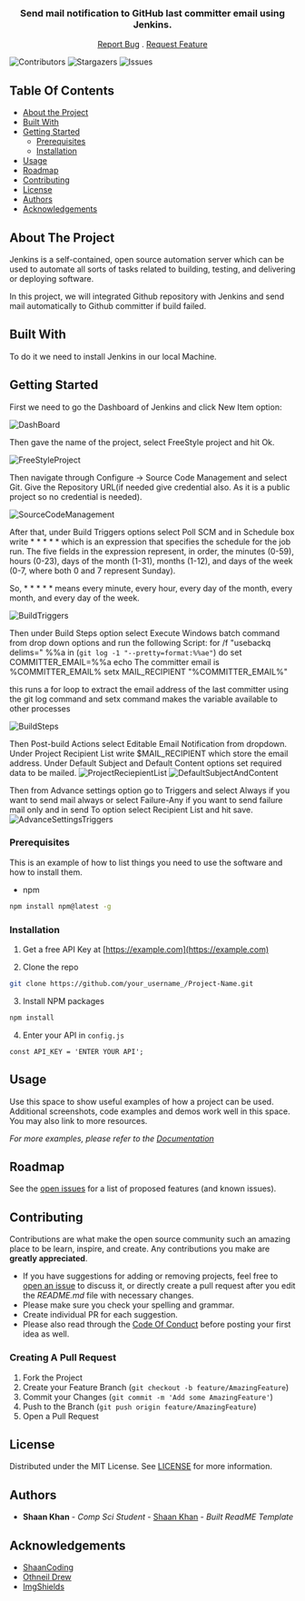 
<br/>
<p align="center">
  <h3 align="center">Send mail notification to GitHub last committer email using Jenkins.</h3>

  <p align="center">
    <a href="https://github.com/ShaanCoding/ReadME-Generator/issues">Report Bug</a>
    .
    <a href="https://github.com/ShaanCoding/ReadME-Generator/issues">Request Feature</a>
  </p>
</p>

![Contributors](https://img.shields.io/github/contributors/ShaanCoding/ReadME-Generator?color=dark-green) ![Stargazers](https://img.shields.io/github/stars/ShaanCoding/ReadME-Generator?style=social) ![Issues](https://img.shields.io/github/issues/ShaanCoding/ReadME-Generator) 

## Table Of Contents

* [About the Project](#about-the-project)
* [Built With](#built-with)
* [Getting Started](#getting-started)
  * [Prerequisites](#prerequisites)
  * [Installation](#installation)
* [Usage](#usage)
* [Roadmap](#roadmap)
* [Contributing](#contributing)
* [License](#license)
* [Authors](#authors)
* [Acknowledgements](#acknowledgements)

## About The Project

Jenkins is a self-contained, open source automation server which can be used to automate all sorts of tasks related to building, testing, and delivering or deploying software.

In this project, we will integrated Github repository with Jenkins and send mail automatically to Github committer if build failed.

## Built With

To do it we need to install Jenkins in our local Machine.

## Getting Started

First we need to go the Dashboard of Jenkins and click New Item option:

![DashBoard](https://github.com/Mirazul62/Jenkins-GitHub-Integration-Send-Mail-Notification-to-Last-Committer-Email/assets/39739233/94acc698-315f-4bea-855d-5c9a9cc19286)

Then gave the name of the project, select FreeStyle project and hit Ok.

![FreeStyleProject](https://github.com/Mirazul62/Jenkins-GitHub-Integration-Send-Mail-Notification-to-Last-Committer-Email/assets/39739233/1a84d7ad-f485-4868-83ee-36c1a1ac3771)

Then navigate through Configure -> Source Code Management and select Git.
Give the Repository URL(if needed give credential also. As it is a public project so no credential is needed).

![SourceCodeManagement](https://github.com/Mirazul62/Jenkins-GitHub-Integration-Send-Mail-Notification-to-Last-Committer-Email/assets/39739233/7f5ce0c7-4883-4b18-9428-214b46f6d602)

After that, under Build Triggers options select Poll SCM and in Schedule box write * * * * * which is an expression that specifies the schedule for the job run. 
The five fields in the expression represent, in order, the minutes (0-59), hours (0-23), days of the month (1-31), months (1-12), and days of the week (0-7, where both 0 and 7 represent Sunday).

So, * * * * * means every minute, every hour, every day of the month, every month, and every day of the week.

![BuildTriggers](https://github.com/Mirazul62/Jenkins-GitHub-Integration-Send-Mail-Notification-to-Last-Committer-Email/assets/39739233/9d3a0817-6004-4398-9a01-a21ffeba4150)

Then under Build Steps option select Execute Windows batch command
from drop down options and run the following Script:
for /f "usebackq delims=" %%a in (`git log -1 "--pretty=format:%%ae"`) do set COMMITTER_EMAIL=%%a
echo The committer email is %COMMITTER_EMAIL%
setx MAIL_RECIPIENT "%COMMITTER_EMAIL%"

this runs a for loop to extract the email address of the last committer using the git log command and setx command makes the variable available to other processes

![BuildSteps](https://github.com/Mirazul62/Jenkins-GitHub-Integration-Send-Mail-Notification-to-Last-Committer-Email/assets/39739233/c3265f4e-afa2-4f54-9c6d-f00eb1be4a67)

Then Post-build Actions select Editable Email Notification from dropdown. Under Project Recipient List write $MAIL_RECIPIENT which store the email address. Under Default Subject and Default Content options set required data to be mailed.
![ProjectReciepientList](https://github.com/Mirazul62/Jenkins-GitHub-Integration-Send-Mail-Notification-to-Last-Committer-Email/assets/39739233/02cd0727-8082-48a0-af65-6bb4a726c8c0)
![DefaultSubjectAndContent](https://github.com/Mirazul62/Jenkins-GitHub-Integration-Send-Mail-Notification-to-Last-Committer-Email/assets/39739233/e9738bd8-5afe-4ac1-82fe-5189fed97b95)

Then from Advance settings option go to Triggers and select Always if you want to send mail always or select Failure-Any if you want to send failure mail only and in send To option select Recipient List and hit save.
![AdvanceSettingsTriggers](https://github.com/Mirazul62/Jenkins-GitHub-Integration-Send-Mail-Notification-to-Last-Committer-Email/assets/39739233/b613d790-52ff-49e3-8696-6f5a2b818b23)


### Prerequisites

This is an example of how to list things you need to use the software and how to install them.

* npm

```sh
npm install npm@latest -g
```

### Installation

1. Get a free API Key at [https://example.com](https://example.com)

2. Clone the repo

```sh
git clone https://github.com/your_username_/Project-Name.git
```

3. Install NPM packages

```sh
npm install
```

4. Enter your API in `config.js`

```JS
const API_KEY = 'ENTER YOUR API';
```

## Usage

Use this space to show useful examples of how a project can be used. Additional screenshots, code examples and demos work well in this space. You may also link to more resources.

_For more examples, please refer to the [Documentation](https://example.com)_

## Roadmap

See the [open issues](https://github.com/ShaanCoding/ReadME-Generator/issues) for a list of proposed features (and known issues).

## Contributing

Contributions are what make the open source community such an amazing place to be learn, inspire, and create. Any contributions you make are **greatly appreciated**.
* If you have suggestions for adding or removing projects, feel free to [open an issue](https://github.com/ShaanCoding/ReadME-Generator/issues/new) to discuss it, or directly create a pull request after you edit the *README.md* file with necessary changes.
* Please make sure you check your spelling and grammar.
* Create individual PR for each suggestion.
* Please also read through the [Code Of Conduct](https://github.com/ShaanCoding/ReadME-Generator/blob/main/CODE_OF_CONDUCT.md) before posting your first idea as well.

### Creating A Pull Request

1. Fork the Project
2. Create your Feature Branch (`git checkout -b feature/AmazingFeature`)
3. Commit your Changes (`git commit -m 'Add some AmazingFeature'`)
4. Push to the Branch (`git push origin feature/AmazingFeature`)
5. Open a Pull Request

## License

Distributed under the MIT License. See [LICENSE](https://github.com/ShaanCoding/ReadME-Generator/blob/main/LICENSE.md) for more information.

## Authors

* **Shaan Khan** - *Comp Sci Student* - [Shaan Khan](https://github.com/ShaanCoding/) - *Built ReadME Template*

## Acknowledgements

* [ShaanCoding](https://github.com/ShaanCoding/)
* [Othneil Drew](https://github.com/othneildrew/Best-README-Template)
* [ImgShields](https://shields.io/)
